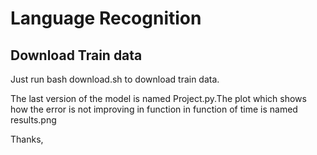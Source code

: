 # Language Recognition

## Download Train data
Just run bash download.sh to download train data.



The last version of the model is named Project.py.The plot which shows how the error is not improving in function in function of time is named results.png

Thanks,

